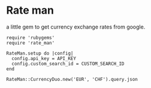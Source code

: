 # Rate man

a little gem to get currency exchange rates from google.

    require 'rubygems'
    require 'rate_man'

    RateMan.setup do |config|
      config.api_key = API_KEY
      config.custom_search_id = CUSTOM_SEARCH_ID
    end

    RateMan::CurrencyDuo.new('EUR', 'CHF').query.json


